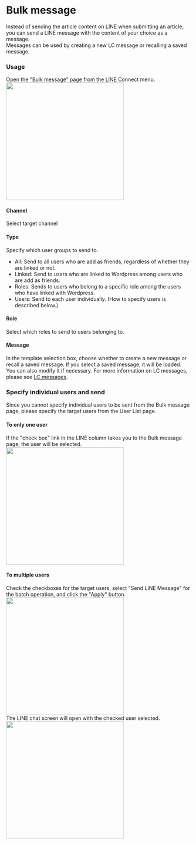
# Bulk message
Instead of sending the article content on LINE when submitting an article, you can send a LINE message with the content of your choice as a message.  
Messages can be used by creating a new LC message or recalling a saved message.  
### Usage
Open the "Bulk message" page from the LINE Connect menu.  
<img src="https://blog.shipweb.jp/wp-content/uploads/2022/01/lineconnect-ss-10.jpg" width="320" />  

#### Channel
Select target channel  

#### Type
Specify which user groups to send to.  
- All: Send to all users who are add as friends, regardless of whether they are linked or not.
- Linked: Send to users who are linked to Wordpress among users who are add as friends.
- Roles: Sends to users who belong to a specific role among the users who have linked with Wordpress.
- Users: Send to each user individually. (How to specify users is described below.)

#### Role  
Select which roles to send to users belonging to.   

#### Message
In the template selection box, choose whether to create a new message or recall a saved message. If you select a saved message, it will be loaded. You can also modify it if necessary. For more information on LC messages, please see [LC messages](./message.md).

### Specify individual users and send
Since you cannot specify individual users to be sent from the Bulk message page, please specify the target users from the User List page.  

#### To only one user
If the "check box" link in the LINE column takes you to the Bulk message page, the user will be selected.   
<img src="https://blog.shipweb.jp/wp-content/uploads/2023/08/%E3%82%B9%E3%82%AF%E3%83%AA%E3%83%BC%E3%83%B3%E3%82%B7%E3%83%A7%E3%83%83%E3%83%88-2023-08-08-23.02.40.png" width="320" />  

#### To multiple users
Check the checkboxes for the target users, select "Send LINE Message" for the batch operation, and click the "Apply" button. 
<img src="https://blog.shipweb.jp/wp-content/uploads/2023/08/lineconnect-ss-bulk-send.png" width="320" />  
The LINE chat screen will open with the checked user selected.  
<img src="https://blog.shipweb.jp/wp-content/uploads/2022/01/lineconnect-ss-13.jpg" width="320" />  
